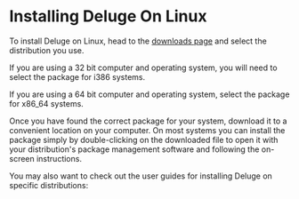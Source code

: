 # Installing Deluge On Linux

To install Deluge on Linux, head to the [downloads page](/download.md) and select the distribution you use.

If you are using a 32 bit computer and operating system, you will need to select the package for i386 systems.

If you are using a 64 bit computer and operating system, select the package for x86_64 systems.

Once you have found the correct package for your system, download it to a convenient location on your computer. On most systems you can install the package simply by double-clicking on the downloaded file to open it with your distribution's package management software and following the on-screen instructions.

You may also want to check out the user guides for installing Deluge on specific distributions:

